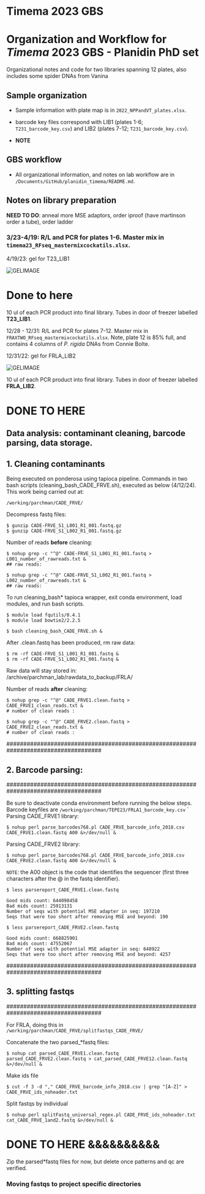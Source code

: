 # Timema 2023 GBS
# Organization and Workflow for *Timema* 2023 GBS - Planidin PhD set 
Organizational notes and code for two libraries spanning 12 plates, also includes some spider DNAs from Vanina


## Sample organization
- Sample information with plate map is in `2022_NPPandVT_plates.xlsx`.

- barcode key files correspond with LIB1 (plates 1-6; `T231_barcode_key.csv`) and LIB2 (plates 7-12; `T231_barcode_key.csv`).

- **NOTE** 

## GBS workflow

- All organizational information, and notes on lab workflow are in `/Documents/GitHub/planidin_timema/README.md`.

## Notes on library preparation

**NEED TO DO**: anneal more MSE adaptors, order iproof (have martinson order a tube), order ladder

### 3/23-4/19: R/L and PCR for plates 1-6. Master mix in `timema23_RFseq_mastermixcockatils.xlsx`.

4/19/23: gel for T23_LIB1
 
![GELIMAGE](md_images/T23__LIB1_GEL.jpg)


# Done to here
10 ul of each PCR product into final library. Tubes in door of freezer labelled **T23_LIB1**.

12/28 - 12/31: R/L and PCR for plates 7-12. Master mix in `FRAXTWO_RFseq_mastermixcockatils.xlsx`. Note, plate 12 is 85% full, and contains 4 columns of *P. rigida* DNAs from Connie Bolte.

12/31/22: gel for FRLA_LIB2
 
![GELIMAGE](md_images/FRLA2_gel.jpg)

10 ul of each PCR product into final library. Tubes in door of freezer labelled **FRLA_LIB2**.

# DONE TO HERE ###################


## Data analysis: contaminant cleaning, barcode parsing, data storage.

## 1. Cleaning contaminants

Being executed on ponderosa using tapioca pipeline. Commands in two bash scripts (cleaning_bash_CADE_FRVE.sh), executed as below (4/12/24). This work being carried out at:

    /working/parchman/CADE_FRVE/

Decompress fastq files:

    $ gunzip CADE-FRVE_S1_L001_R1_001.fastq.gz
    $ gunzip CADE-FRVE_S1_L002_R1_001.fastq.gz

Number of reads **before** cleaning:

    $ nohup grep -c "^@" CADE-FRVE_S1_L001_R1_001.fastq > L001_number_of_rawreads.txt &
    ## raw reads: 

    $ nohup grep -c "^@" CADE-FRVE_S1_L002_R1_001.fastq > L002_number_of_rawreads.txt &
    ## raw reads: 
To run cleaning_bash* tapioca wrapper, exit conda environment, load modules, and run bash scripts.

    $ module load fqutils/0.4.1
    $ module load bowtie2/2.2.5
    
    $ bash cleaning_bash_CADE_FRVE.sh &


After .clean.fastq has been produced, rm raw data:

    $ rm -rf CADE-FRVE_S1_L001_R1_001.fastq &
    $ rm -rf CADE-FRVE_S1_L002_R1_001.fastq &



Raw data will stay stored in: /archive/parchman_lab/rawdata_to_backup/FRLA/

Number of reads **after** cleaning:

    $ nohup grep -c "^@" CADE_FRVE1.clean.fastq > CADE_FRVE1_clean_reads.txt &
    # number of clean reads : 

    $ nohup grep -c "^@" CADE_FRVE2.clean.fastq > CADE_FRVE2_clean_reads.txt &
    # number of clean reads : 

####################################################################################
## 2. Barcode parsing:
####################################################################################

Be sure to deactivate conda environment before running the below steps. Barcode keyfiles are `/working/parchman/TEPE23/FRLA1_barcode_key.csv`
`
Parsing CADE_FRVE1 library:

    $ nohup perl parse_barcodes768.pl CADE_FRVE_barcode_info_2018.csv CADE_FRVE1.clean.fastq A00 &>/dev/null &

Parsing CADE_FRVE2 library:

    $ nohup perl parse_barcodes768.pl CADE_FRVE_barcode_info_2018.csv CADE_FRVE2.clean.fastq A00 &>/dev/null &

`NOTE`: the A00 object is the code that identifies the sequencer (first three characters after the @ in the fastq identifier).

    $ less parsereport_CADE_FRVE1.clean.fastq

    Good mids count: 644098458
    Bad mids count: 25913131
    Number of seqs with potential MSE adapter in seq: 197210
    Seqs that were too short after removing MSE and beyond: 190

    $ less parsereport_CADE_FRVE2.clean.fastq

    Good mids count: 668825901
    Bad mids count: 47552067
    Number of seqs with potential MSE adapter in seq: 648922
    Seqs that were too short after removing MSE and beyond: 4257

####################################################################################
## 3. splitting fastqs
####################################################################################

For FRLA, doing this in `/working/parchman/CADE_FRVE/splitfastqs_CADE_FRVE/` 

Concatenate the two parsed_*fastq files:

    $ nohup cat parsed_CADE_FRVE1.clean.fastq parsed_CADE_FRVE2.clean.fastq > cat_parsed_CADE_FRVE12.clean.fastq &>/dev/null &

Make ids file

    $ cut -f 3 -d "," CADE_FRVE_barcode_info_2018.csv | grep "[A-Z]" > CADE_FRVE_ids_noheader.txt


Split fastqs by individual

    $ nohup perl splitFastq_universal_regex.pl CADE_FRVE_ids_noheader.txt cat_CADE_FRVE_1and2.fastq &>/dev/null &



# DONE TO HERE &&&&&&&&&&


Zip the parsed*fastq files for now, but delete once patterns and qc are verified.

### Moving fastqs to project specific directories
